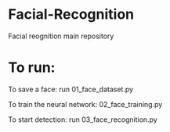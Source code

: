 # Facial-Recognition
Facial reognition main repository

# To run:
To save a face: run 01_face_dataset.py

To train the neural network: 02_face_training.py

To start detection: run 03_face_recognition.py
